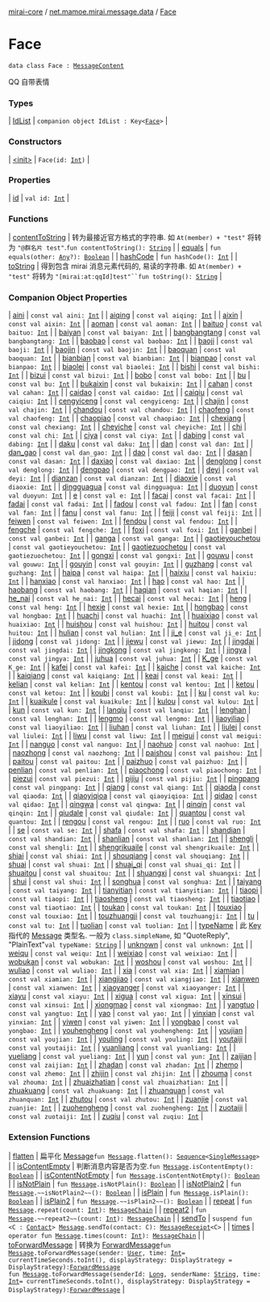 [mirai-core](../../index.md) / [net.mamoe.mirai.message.data](../index.md) / [Face](./index.md)

# Face

`data class Face : `[`MessageContent`](../-message-content.md)

QQ 自带表情

### Types

| [IdList](-id-list/index.md) | `companion object IdList : Key<`[`Face`](./index.md)`>` |

### Constructors

| [&lt;init&gt;](-init-.md) | `Face(id: `[`Int`](https://kotlinlang.org/api/latest/jvm/stdlib/kotlin/-int/index.html)`)` |

### Properties

| [id](id.md) | `val id: `[`Int`](https://kotlinlang.org/api/latest/jvm/stdlib/kotlin/-int/index.html) |

### Functions

| [contentToString](content-to-string.md) | 转为最接近官方格式的字符串. 如 `At(member) + "test"` 将转为 `"@群名片 test"`.`fun contentToString(): `[`String`](https://kotlinlang.org/api/latest/jvm/stdlib/kotlin/-string/index.html) |
| [equals](equals.md) | `fun equals(other: `[`Any`](https://kotlinlang.org/api/latest/jvm/stdlib/kotlin/-any/index.html)`?): `[`Boolean`](https://kotlinlang.org/api/latest/jvm/stdlib/kotlin/-boolean/index.html) |
| [hashCode](hash-code.md) | `fun hashCode(): `[`Int`](https://kotlinlang.org/api/latest/jvm/stdlib/kotlin/-int/index.html) |
| [toString](to-string.md) | 得到包含 mirai 消息元素代码的, 易读的字符串. 如 `At(member) + "test"` 将转为 `"[mirai:at:qqId]test"``fun toString(): `[`String`](https://kotlinlang.org/api/latest/jvm/stdlib/kotlin/-string/index.html) |

### Companion Object Properties

| [aini](aini.md) | `const val aini: `[`Int`](https://kotlinlang.org/api/latest/jvm/stdlib/kotlin/-int/index.html) |
| [aiqing](aiqing.md) | `const val aiqing: `[`Int`](https://kotlinlang.org/api/latest/jvm/stdlib/kotlin/-int/index.html) |
| [aixin](aixin.md) | `const val aixin: `[`Int`](https://kotlinlang.org/api/latest/jvm/stdlib/kotlin/-int/index.html) |
| [aoman](aoman.md) | `const val aoman: `[`Int`](https://kotlinlang.org/api/latest/jvm/stdlib/kotlin/-int/index.html) |
| [baituo](baituo.md) | `const val baituo: `[`Int`](https://kotlinlang.org/api/latest/jvm/stdlib/kotlin/-int/index.html) |
| [baiyan](baiyan.md) | `const val baiyan: `[`Int`](https://kotlinlang.org/api/latest/jvm/stdlib/kotlin/-int/index.html) |
| [bangbangtang](bangbangtang.md) | `const val bangbangtang: `[`Int`](https://kotlinlang.org/api/latest/jvm/stdlib/kotlin/-int/index.html) |
| [baobao](baobao.md) | `const val baobao: `[`Int`](https://kotlinlang.org/api/latest/jvm/stdlib/kotlin/-int/index.html) |
| [baoji](baoji.md) | `const val baoji: `[`Int`](https://kotlinlang.org/api/latest/jvm/stdlib/kotlin/-int/index.html) |
| [baojin](baojin.md) | `const val baojin: `[`Int`](https://kotlinlang.org/api/latest/jvm/stdlib/kotlin/-int/index.html) |
| [baoquan](baoquan.md) | `const val baoquan: `[`Int`](https://kotlinlang.org/api/latest/jvm/stdlib/kotlin/-int/index.html) |
| [bianbian](bianbian.md) | `const val bianbian: `[`Int`](https://kotlinlang.org/api/latest/jvm/stdlib/kotlin/-int/index.html) |
| [bianpao](bianpao.md) | `const val bianpao: `[`Int`](https://kotlinlang.org/api/latest/jvm/stdlib/kotlin/-int/index.html) |
| [biaolei](biaolei.md) | `const val biaolei: `[`Int`](https://kotlinlang.org/api/latest/jvm/stdlib/kotlin/-int/index.html) |
| [bishi](bishi.md) | `const val bishi: `[`Int`](https://kotlinlang.org/api/latest/jvm/stdlib/kotlin/-int/index.html) |
| [bizui](bizui.md) | `const val bizui: `[`Int`](https://kotlinlang.org/api/latest/jvm/stdlib/kotlin/-int/index.html) |
| [bobo](bobo.md) | `const val bobo: `[`Int`](https://kotlinlang.org/api/latest/jvm/stdlib/kotlin/-int/index.html) |
| [bu](bu.md) | `const val bu: `[`Int`](https://kotlinlang.org/api/latest/jvm/stdlib/kotlin/-int/index.html) |
| [bukaixin](bukaixin.md) | `const val bukaixin: `[`Int`](https://kotlinlang.org/api/latest/jvm/stdlib/kotlin/-int/index.html) |
| [cahan](cahan.md) | `const val cahan: `[`Int`](https://kotlinlang.org/api/latest/jvm/stdlib/kotlin/-int/index.html) |
| [caidao](caidao.md) | `const val caidao: `[`Int`](https://kotlinlang.org/api/latest/jvm/stdlib/kotlin/-int/index.html) |
| [caiqiu](caiqiu.md) | `const val caiqiu: `[`Int`](https://kotlinlang.org/api/latest/jvm/stdlib/kotlin/-int/index.html) |
| [cengyiceng](cengyiceng.md) | `const val cengyiceng: `[`Int`](https://kotlinlang.org/api/latest/jvm/stdlib/kotlin/-int/index.html) |
| [chajin](chajin.md) | `const val chajin: `[`Int`](https://kotlinlang.org/api/latest/jvm/stdlib/kotlin/-int/index.html) |
| [chandou](chandou.md) | `const val chandou: `[`Int`](https://kotlinlang.org/api/latest/jvm/stdlib/kotlin/-int/index.html) |
| [chaofeng](chaofeng.md) | `const val chaofeng: `[`Int`](https://kotlinlang.org/api/latest/jvm/stdlib/kotlin/-int/index.html) |
| [chaopiao](chaopiao.md) | `const val chaopiao: `[`Int`](https://kotlinlang.org/api/latest/jvm/stdlib/kotlin/-int/index.html) |
| [chexiang](chexiang.md) | `const val chexiang: `[`Int`](https://kotlinlang.org/api/latest/jvm/stdlib/kotlin/-int/index.html) |
| [cheyiche](cheyiche.md) | `const val cheyiche: `[`Int`](https://kotlinlang.org/api/latest/jvm/stdlib/kotlin/-int/index.html) |
| [chi](chi.md) | `const val chi: `[`Int`](https://kotlinlang.org/api/latest/jvm/stdlib/kotlin/-int/index.html) |
| [ciya](ciya.md) | `const val ciya: `[`Int`](https://kotlinlang.org/api/latest/jvm/stdlib/kotlin/-int/index.html) |
| [dabing](dabing.md) | `const val dabing: `[`Int`](https://kotlinlang.org/api/latest/jvm/stdlib/kotlin/-int/index.html) |
| [daku](daku.md) | `const val daku: `[`Int`](https://kotlinlang.org/api/latest/jvm/stdlib/kotlin/-int/index.html) |
| [dan](dan.md) | `const val dan: `[`Int`](https://kotlinlang.org/api/latest/jvm/stdlib/kotlin/-int/index.html) |
| [dan_gao](dan_gao.md) | `const val dan_gao: `[`Int`](https://kotlinlang.org/api/latest/jvm/stdlib/kotlin/-int/index.html) |
| [dao](dao.md) | `const val dao: `[`Int`](https://kotlinlang.org/api/latest/jvm/stdlib/kotlin/-int/index.html) |
| [dasan](dasan.md) | `const val dasan: `[`Int`](https://kotlinlang.org/api/latest/jvm/stdlib/kotlin/-int/index.html) |
| [daxiao](daxiao.md) | `const val daxiao: `[`Int`](https://kotlinlang.org/api/latest/jvm/stdlib/kotlin/-int/index.html) |
| [denglong](denglong.md) | `const val denglong: `[`Int`](https://kotlinlang.org/api/latest/jvm/stdlib/kotlin/-int/index.html) |
| [dengpao](dengpao.md) | `const val dengpao: `[`Int`](https://kotlinlang.org/api/latest/jvm/stdlib/kotlin/-int/index.html) |
| [deyi](deyi.md) | `const val deyi: `[`Int`](https://kotlinlang.org/api/latest/jvm/stdlib/kotlin/-int/index.html) |
| [dianzan](dianzan.md) | `const val dianzan: `[`Int`](https://kotlinlang.org/api/latest/jvm/stdlib/kotlin/-int/index.html) |
| [diaoxie](diaoxie.md) | `const val diaoxie: `[`Int`](https://kotlinlang.org/api/latest/jvm/stdlib/kotlin/-int/index.html) |
| [dingguagua](dingguagua.md) | `const val dingguagua: `[`Int`](https://kotlinlang.org/api/latest/jvm/stdlib/kotlin/-int/index.html) |
| [duoyun](duoyun.md) | `const val duoyun: `[`Int`](https://kotlinlang.org/api/latest/jvm/stdlib/kotlin/-int/index.html) |
| [e](e.md) | `const val e: `[`Int`](https://kotlinlang.org/api/latest/jvm/stdlib/kotlin/-int/index.html) |
| [facai](facai.md) | `const val facai: `[`Int`](https://kotlinlang.org/api/latest/jvm/stdlib/kotlin/-int/index.html) |
| [fadai](fadai.md) | `const val fadai: `[`Int`](https://kotlinlang.org/api/latest/jvm/stdlib/kotlin/-int/index.html) |
| [fadou](fadou.md) | `const val fadou: `[`Int`](https://kotlinlang.org/api/latest/jvm/stdlib/kotlin/-int/index.html) |
| [fan](fan.md) | `const val fan: `[`Int`](https://kotlinlang.org/api/latest/jvm/stdlib/kotlin/-int/index.html) |
| [fanu](fanu.md) | `const val fanu: `[`Int`](https://kotlinlang.org/api/latest/jvm/stdlib/kotlin/-int/index.html) |
| [feiji](feiji.md) | `const val feiji: `[`Int`](https://kotlinlang.org/api/latest/jvm/stdlib/kotlin/-int/index.html) |
| [feiwen](feiwen.md) | `const val feiwen: `[`Int`](https://kotlinlang.org/api/latest/jvm/stdlib/kotlin/-int/index.html) |
| [fendou](fendou.md) | `const val fendou: `[`Int`](https://kotlinlang.org/api/latest/jvm/stdlib/kotlin/-int/index.html) |
| [fengche](fengche.md) | `const val fengche: `[`Int`](https://kotlinlang.org/api/latest/jvm/stdlib/kotlin/-int/index.html) |
| [foxi](foxi.md) | `const val foxi: `[`Int`](https://kotlinlang.org/api/latest/jvm/stdlib/kotlin/-int/index.html) |
| [ganbei](ganbei.md) | `const val ganbei: `[`Int`](https://kotlinlang.org/api/latest/jvm/stdlib/kotlin/-int/index.html) |
| [ganga](ganga.md) | `const val ganga: `[`Int`](https://kotlinlang.org/api/latest/jvm/stdlib/kotlin/-int/index.html) |
| [gaotieyouchetou](gaotieyouchetou.md) | `const val gaotieyouchetou: `[`Int`](https://kotlinlang.org/api/latest/jvm/stdlib/kotlin/-int/index.html) |
| [gaotiezuochetou](gaotiezuochetou.md) | `const val gaotiezuochetou: `[`Int`](https://kotlinlang.org/api/latest/jvm/stdlib/kotlin/-int/index.html) |
| [gongxi](gongxi.md) | `const val gongxi: `[`Int`](https://kotlinlang.org/api/latest/jvm/stdlib/kotlin/-int/index.html) |
| [gouwu](gouwu.md) | `const val gouwu: `[`Int`](https://kotlinlang.org/api/latest/jvm/stdlib/kotlin/-int/index.html) |
| [gouyin](gouyin.md) | `const val gouyin: `[`Int`](https://kotlinlang.org/api/latest/jvm/stdlib/kotlin/-int/index.html) |
| [guzhang](guzhang.md) | `const val guzhang: `[`Int`](https://kotlinlang.org/api/latest/jvm/stdlib/kotlin/-int/index.html) |
| [haipa](haipa.md) | `const val haipa: `[`Int`](https://kotlinlang.org/api/latest/jvm/stdlib/kotlin/-int/index.html) |
| [haixiu](haixiu.md) | `const val haixiu: `[`Int`](https://kotlinlang.org/api/latest/jvm/stdlib/kotlin/-int/index.html) |
| [hanxiao](hanxiao.md) | `const val hanxiao: `[`Int`](https://kotlinlang.org/api/latest/jvm/stdlib/kotlin/-int/index.html) |
| [hao](hao.md) | `const val hao: `[`Int`](https://kotlinlang.org/api/latest/jvm/stdlib/kotlin/-int/index.html) |
| [haobang](haobang.md) | `const val haobang: `[`Int`](https://kotlinlang.org/api/latest/jvm/stdlib/kotlin/-int/index.html) |
| [haqian](haqian.md) | `const val haqian: `[`Int`](https://kotlinlang.org/api/latest/jvm/stdlib/kotlin/-int/index.html) |
| [he_nai](he_nai.md) | `const val he_nai: `[`Int`](https://kotlinlang.org/api/latest/jvm/stdlib/kotlin/-int/index.html) |
| [hecai](hecai.md) | `const val hecai: `[`Int`](https://kotlinlang.org/api/latest/jvm/stdlib/kotlin/-int/index.html) |
| [heng](heng.md) | `const val heng: `[`Int`](https://kotlinlang.org/api/latest/jvm/stdlib/kotlin/-int/index.html) |
| [hexie](hexie.md) | `const val hexie: `[`Int`](https://kotlinlang.org/api/latest/jvm/stdlib/kotlin/-int/index.html) |
| [hongbao](hongbao.md) | `const val hongbao: `[`Int`](https://kotlinlang.org/api/latest/jvm/stdlib/kotlin/-int/index.html) |
| [huachi](huachi.md) | `const val huachi: `[`Int`](https://kotlinlang.org/api/latest/jvm/stdlib/kotlin/-int/index.html) |
| [huaixiao](huaixiao.md) | `const val huaixiao: `[`Int`](https://kotlinlang.org/api/latest/jvm/stdlib/kotlin/-int/index.html) |
| [huishou](huishou.md) | `const val huishou: `[`Int`](https://kotlinlang.org/api/latest/jvm/stdlib/kotlin/-int/index.html) |
| [huitou](huitou.md) | `const val huitou: `[`Int`](https://kotlinlang.org/api/latest/jvm/stdlib/kotlin/-int/index.html) |
| [hulian](hulian.md) | `const val hulian: `[`Int`](https://kotlinlang.org/api/latest/jvm/stdlib/kotlin/-int/index.html) |
| [ji_e](ji_e.md) | `const val ji_e: `[`Int`](https://kotlinlang.org/api/latest/jvm/stdlib/kotlin/-int/index.html) |
| [jidong](jidong.md) | `const val jidong: `[`Int`](https://kotlinlang.org/api/latest/jvm/stdlib/kotlin/-int/index.html) |
| [jiewu](jiewu.md) | `const val jiewu: `[`Int`](https://kotlinlang.org/api/latest/jvm/stdlib/kotlin/-int/index.html) |
| [jingdai](jingdai.md) | `const val jingdai: `[`Int`](https://kotlinlang.org/api/latest/jvm/stdlib/kotlin/-int/index.html) |
| [jingkong](jingkong.md) | `const val jingkong: `[`Int`](https://kotlinlang.org/api/latest/jvm/stdlib/kotlin/-int/index.html) |
| [jingya](jingya.md) | `const val jingya: `[`Int`](https://kotlinlang.org/api/latest/jvm/stdlib/kotlin/-int/index.html) |
| [juhua](juhua.md) | `const val juhua: `[`Int`](https://kotlinlang.org/api/latest/jvm/stdlib/kotlin/-int/index.html) |
| [K_ge](-k_ge.md) | `const val K_ge: `[`Int`](https://kotlinlang.org/api/latest/jvm/stdlib/kotlin/-int/index.html) |
| [kafei](kafei.md) | `const val kafei: `[`Int`](https://kotlinlang.org/api/latest/jvm/stdlib/kotlin/-int/index.html) |
| [kaiche](kaiche.md) | `const val kaiche: `[`Int`](https://kotlinlang.org/api/latest/jvm/stdlib/kotlin/-int/index.html) |
| [kaiqiang](kaiqiang.md) | `const val kaiqiang: `[`Int`](https://kotlinlang.org/api/latest/jvm/stdlib/kotlin/-int/index.html) |
| [keai](keai.md) | `const val keai: `[`Int`](https://kotlinlang.org/api/latest/jvm/stdlib/kotlin/-int/index.html) |
| [kelian](kelian.md) | `const val kelian: `[`Int`](https://kotlinlang.org/api/latest/jvm/stdlib/kotlin/-int/index.html) |
| [kentou](kentou.md) | `const val kentou: `[`Int`](https://kotlinlang.org/api/latest/jvm/stdlib/kotlin/-int/index.html) |
| [ketou](ketou.md) | `const val ketou: `[`Int`](https://kotlinlang.org/api/latest/jvm/stdlib/kotlin/-int/index.html) |
| [koubi](koubi.md) | `const val koubi: `[`Int`](https://kotlinlang.org/api/latest/jvm/stdlib/kotlin/-int/index.html) |
| [ku](ku.md) | `const val ku: `[`Int`](https://kotlinlang.org/api/latest/jvm/stdlib/kotlin/-int/index.html) |
| [kuaikule](kuaikule.md) | `const val kuaikule: `[`Int`](https://kotlinlang.org/api/latest/jvm/stdlib/kotlin/-int/index.html) |
| [kulou](kulou.md) | `const val kulou: `[`Int`](https://kotlinlang.org/api/latest/jvm/stdlib/kotlin/-int/index.html) |
| [kun](kun.md) | `const val kun: `[`Int`](https://kotlinlang.org/api/latest/jvm/stdlib/kotlin/-int/index.html) |
| [lanqiu](lanqiu.md) | `const val lanqiu: `[`Int`](https://kotlinlang.org/api/latest/jvm/stdlib/kotlin/-int/index.html) |
| [lenghan](lenghan.md) | `const val lenghan: `[`Int`](https://kotlinlang.org/api/latest/jvm/stdlib/kotlin/-int/index.html) |
| [lengmo](lengmo.md) | `const val lengmo: `[`Int`](https://kotlinlang.org/api/latest/jvm/stdlib/kotlin/-int/index.html) |
| [liaoyiliao](liaoyiliao.md) | `const val liaoyiliao: `[`Int`](https://kotlinlang.org/api/latest/jvm/stdlib/kotlin/-int/index.html) |
| [liuhan](liuhan.md) | `const val liuhan: `[`Int`](https://kotlinlang.org/api/latest/jvm/stdlib/kotlin/-int/index.html) |
| [liulei](liulei.md) | `const val liulei: `[`Int`](https://kotlinlang.org/api/latest/jvm/stdlib/kotlin/-int/index.html) |
| [liwu](liwu.md) | `const val liwu: `[`Int`](https://kotlinlang.org/api/latest/jvm/stdlib/kotlin/-int/index.html) |
| [meigui](meigui.md) | `const val meigui: `[`Int`](https://kotlinlang.org/api/latest/jvm/stdlib/kotlin/-int/index.html) |
| [nanguo](nanguo.md) | `const val nanguo: `[`Int`](https://kotlinlang.org/api/latest/jvm/stdlib/kotlin/-int/index.html) |
| [naohuo](naohuo.md) | `const val naohuo: `[`Int`](https://kotlinlang.org/api/latest/jvm/stdlib/kotlin/-int/index.html) |
| [naozhong](naozhong.md) | `const val naozhong: `[`Int`](https://kotlinlang.org/api/latest/jvm/stdlib/kotlin/-int/index.html) |
| [paishou](paishou.md) | `const val paishou: `[`Int`](https://kotlinlang.org/api/latest/jvm/stdlib/kotlin/-int/index.html) |
| [paitou](paitou.md) | `const val paitou: `[`Int`](https://kotlinlang.org/api/latest/jvm/stdlib/kotlin/-int/index.html) |
| [paizhuo](paizhuo.md) | `const val paizhuo: `[`Int`](https://kotlinlang.org/api/latest/jvm/stdlib/kotlin/-int/index.html) |
| [penlian](penlian.md) | `const val penlian: `[`Int`](https://kotlinlang.org/api/latest/jvm/stdlib/kotlin/-int/index.html) |
| [piaochong](piaochong.md) | `const val piaochong: `[`Int`](https://kotlinlang.org/api/latest/jvm/stdlib/kotlin/-int/index.html) |
| [piezui](piezui.md) | `const val piezui: `[`Int`](https://kotlinlang.org/api/latest/jvm/stdlib/kotlin/-int/index.html) |
| [pijiu](pijiu.md) | `const val pijiu: `[`Int`](https://kotlinlang.org/api/latest/jvm/stdlib/kotlin/-int/index.html) |
| [pingpang](pingpang.md) | `const val pingpang: `[`Int`](https://kotlinlang.org/api/latest/jvm/stdlib/kotlin/-int/index.html) |
| [qiang](qiang.md) | `const val qiang: `[`Int`](https://kotlinlang.org/api/latest/jvm/stdlib/kotlin/-int/index.html) |
| [qiaoda](qiaoda.md) | `const val qiaoda: `[`Int`](https://kotlinlang.org/api/latest/jvm/stdlib/kotlin/-int/index.html) |
| [qiaoyiqioa](qiaoyiqioa.md) | `const val qiaoyiqioa: `[`Int`](https://kotlinlang.org/api/latest/jvm/stdlib/kotlin/-int/index.html) |
| [qidao](qidao.md) | `const val qidao: `[`Int`](https://kotlinlang.org/api/latest/jvm/stdlib/kotlin/-int/index.html) |
| [qingwa](qingwa.md) | `const val qingwa: `[`Int`](https://kotlinlang.org/api/latest/jvm/stdlib/kotlin/-int/index.html) |
| [qinqin](qinqin.md) | `const val qinqin: `[`Int`](https://kotlinlang.org/api/latest/jvm/stdlib/kotlin/-int/index.html) |
| [qiudale](qiudale.md) | `const val qiudale: `[`Int`](https://kotlinlang.org/api/latest/jvm/stdlib/kotlin/-int/index.html) |
| [quantou](quantou.md) | `const val quantou: `[`Int`](https://kotlinlang.org/api/latest/jvm/stdlib/kotlin/-int/index.html) |
| [rengou](rengou.md) | `const val rengou: `[`Int`](https://kotlinlang.org/api/latest/jvm/stdlib/kotlin/-int/index.html) |
| [ruo](ruo.md) | `const val ruo: `[`Int`](https://kotlinlang.org/api/latest/jvm/stdlib/kotlin/-int/index.html) |
| [se](se.md) | `const val se: `[`Int`](https://kotlinlang.org/api/latest/jvm/stdlib/kotlin/-int/index.html) |
| [shafa](shafa.md) | `const val shafa: `[`Int`](https://kotlinlang.org/api/latest/jvm/stdlib/kotlin/-int/index.html) |
| [shandian](shandian.md) | `const val shandian: `[`Int`](https://kotlinlang.org/api/latest/jvm/stdlib/kotlin/-int/index.html) |
| [shanlian](shanlian.md) | `const val shanlian: `[`Int`](https://kotlinlang.org/api/latest/jvm/stdlib/kotlin/-int/index.html) |
| [shengli](shengli.md) | `const val shengli: `[`Int`](https://kotlinlang.org/api/latest/jvm/stdlib/kotlin/-int/index.html) |
| [shengrikuaile](shengrikuaile.md) | `const val shengrikuaile: `[`Int`](https://kotlinlang.org/api/latest/jvm/stdlib/kotlin/-int/index.html) |
| [shiai](shiai.md) | `const val shiai: `[`Int`](https://kotlinlang.org/api/latest/jvm/stdlib/kotlin/-int/index.html) |
| [shouqiang](shouqiang.md) | `const val shouqiang: `[`Int`](https://kotlinlang.org/api/latest/jvm/stdlib/kotlin/-int/index.html) |
| [shuai](shuai.md) | `const val shuai: `[`Int`](https://kotlinlang.org/api/latest/jvm/stdlib/kotlin/-int/index.html) |
| [shuai_qi](shuai_qi.md) | `const val shuai_qi: `[`Int`](https://kotlinlang.org/api/latest/jvm/stdlib/kotlin/-int/index.html) |
| [shuaitou](shuaitou.md) | `const val shuaitou: `[`Int`](https://kotlinlang.org/api/latest/jvm/stdlib/kotlin/-int/index.html) |
| [shuangxi](shuangxi.md) | `const val shuangxi: `[`Int`](https://kotlinlang.org/api/latest/jvm/stdlib/kotlin/-int/index.html) |
| [shui](shui.md) | `const val shui: `[`Int`](https://kotlinlang.org/api/latest/jvm/stdlib/kotlin/-int/index.html) |
| [songhua](songhua.md) | `const val songhua: `[`Int`](https://kotlinlang.org/api/latest/jvm/stdlib/kotlin/-int/index.html) |
| [taiyang](taiyang.md) | `const val taiyang: `[`Int`](https://kotlinlang.org/api/latest/jvm/stdlib/kotlin/-int/index.html) |
| [tianyitian](tianyitian.md) | `const val tianyitian: `[`Int`](https://kotlinlang.org/api/latest/jvm/stdlib/kotlin/-int/index.html) |
| [tiaopi](tiaopi.md) | `const val tiaopi: `[`Int`](https://kotlinlang.org/api/latest/jvm/stdlib/kotlin/-int/index.html) |
| [tiaosheng](tiaosheng.md) | `const val tiaosheng: `[`Int`](https://kotlinlang.org/api/latest/jvm/stdlib/kotlin/-int/index.html) |
| [tiaotiao](tiaotiao.md) | `const val tiaotiao: `[`Int`](https://kotlinlang.org/api/latest/jvm/stdlib/kotlin/-int/index.html) |
| [toukan](toukan.md) | `const val toukan: `[`Int`](https://kotlinlang.org/api/latest/jvm/stdlib/kotlin/-int/index.html) |
| [touxiao](touxiao.md) | `const val touxiao: `[`Int`](https://kotlinlang.org/api/latest/jvm/stdlib/kotlin/-int/index.html) |
| [touzhuangji](touzhuangji.md) | `const val touzhuangji: `[`Int`](https://kotlinlang.org/api/latest/jvm/stdlib/kotlin/-int/index.html) |
| [tu](tu.md) | `const val tu: `[`Int`](https://kotlinlang.org/api/latest/jvm/stdlib/kotlin/-int/index.html) |
| [tuolian](tuolian.md) | `const val tuolian: `[`Int`](https://kotlinlang.org/api/latest/jvm/stdlib/kotlin/-int/index.html) |
| [typeName](type-name.md) | 此 [Key](../-message/-key/index.md) 指代的 [Message](../-message/index.md) 类型名. 一般为 `class.simpleName`, 如 "QuoteReply", "PlainText"`val typeName: `[`String`](https://kotlinlang.org/api/latest/jvm/stdlib/kotlin/-string/index.html) |
| [unknown](unknown.md) | `const val unknown: `[`Int`](https://kotlinlang.org/api/latest/jvm/stdlib/kotlin/-int/index.html) |
| [weiqu](weiqu.md) | `const val weiqu: `[`Int`](https://kotlinlang.org/api/latest/jvm/stdlib/kotlin/-int/index.html) |
| [weixiao](weixiao.md) | `const val weixiao: `[`Int`](https://kotlinlang.org/api/latest/jvm/stdlib/kotlin/-int/index.html) |
| [wobukan](wobukan.md) | `const val wobukan: `[`Int`](https://kotlinlang.org/api/latest/jvm/stdlib/kotlin/-int/index.html) |
| [woshou](woshou.md) | `const val woshou: `[`Int`](https://kotlinlang.org/api/latest/jvm/stdlib/kotlin/-int/index.html) |
| [wuliao](wuliao.md) | `const val wuliao: `[`Int`](https://kotlinlang.org/api/latest/jvm/stdlib/kotlin/-int/index.html) |
| [xia](xia.md) | `const val xia: `[`Int`](https://kotlinlang.org/api/latest/jvm/stdlib/kotlin/-int/index.html) |
| [xiamian](xiamian.md) | `const val xiamian: `[`Int`](https://kotlinlang.org/api/latest/jvm/stdlib/kotlin/-int/index.html) |
| [xiangjiao](xiangjiao.md) | `const val xiangjiao: `[`Int`](https://kotlinlang.org/api/latest/jvm/stdlib/kotlin/-int/index.html) |
| [xianwen](xianwen.md) | `const val xianwen: `[`Int`](https://kotlinlang.org/api/latest/jvm/stdlib/kotlin/-int/index.html) |
| [xiaoyanger](xiaoyanger.md) | `const val xiaoyanger: `[`Int`](https://kotlinlang.org/api/latest/jvm/stdlib/kotlin/-int/index.html) |
| [xiayu](xiayu.md) | `const val xiayu: `[`Int`](https://kotlinlang.org/api/latest/jvm/stdlib/kotlin/-int/index.html) |
| [xigua](xigua.md) | `const val xigua: `[`Int`](https://kotlinlang.org/api/latest/jvm/stdlib/kotlin/-int/index.html) |
| [xinsui](xinsui.md) | `const val xinsui: `[`Int`](https://kotlinlang.org/api/latest/jvm/stdlib/kotlin/-int/index.html) |
| [xiongmao](xiongmao.md) | `const val xiongmao: `[`Int`](https://kotlinlang.org/api/latest/jvm/stdlib/kotlin/-int/index.html) |
| [yangtuo](yangtuo.md) | `const val yangtuo: `[`Int`](https://kotlinlang.org/api/latest/jvm/stdlib/kotlin/-int/index.html) |
| [yao](yao.md) | `const val yao: `[`Int`](https://kotlinlang.org/api/latest/jvm/stdlib/kotlin/-int/index.html) |
| [yinxian](yinxian.md) | `const val yinxian: `[`Int`](https://kotlinlang.org/api/latest/jvm/stdlib/kotlin/-int/index.html) |
| [yiwen](yiwen.md) | `const val yiwen: `[`Int`](https://kotlinlang.org/api/latest/jvm/stdlib/kotlin/-int/index.html) |
| [yongbao](yongbao.md) | `const val yongbao: `[`Int`](https://kotlinlang.org/api/latest/jvm/stdlib/kotlin/-int/index.html) |
| [youhengheng](youhengheng.md) | `const val youhengheng: `[`Int`](https://kotlinlang.org/api/latest/jvm/stdlib/kotlin/-int/index.html) |
| [youjian](youjian.md) | `const val youjian: `[`Int`](https://kotlinlang.org/api/latest/jvm/stdlib/kotlin/-int/index.html) |
| [youling](youling.md) | `const val youling: `[`Int`](https://kotlinlang.org/api/latest/jvm/stdlib/kotlin/-int/index.html) |
| [youtaiji](youtaiji.md) | `const val youtaiji: `[`Int`](https://kotlinlang.org/api/latest/jvm/stdlib/kotlin/-int/index.html) |
| [yuanliang](yuanliang.md) | `const val yuanliang: `[`Int`](https://kotlinlang.org/api/latest/jvm/stdlib/kotlin/-int/index.html) |
| [yueliang](yueliang.md) | `const val yueliang: `[`Int`](https://kotlinlang.org/api/latest/jvm/stdlib/kotlin/-int/index.html) |
| [yun](yun.md) | `const val yun: `[`Int`](https://kotlinlang.org/api/latest/jvm/stdlib/kotlin/-int/index.html) |
| [zaijian](zaijian.md) | `const val zaijian: `[`Int`](https://kotlinlang.org/api/latest/jvm/stdlib/kotlin/-int/index.html) |
| [zhadan](zhadan.md) | `const val zhadan: `[`Int`](https://kotlinlang.org/api/latest/jvm/stdlib/kotlin/-int/index.html) |
| [zhemo](zhemo.md) | `const val zhemo: `[`Int`](https://kotlinlang.org/api/latest/jvm/stdlib/kotlin/-int/index.html) |
| [zhijin](zhijin.md) | `const val zhijin: `[`Int`](https://kotlinlang.org/api/latest/jvm/stdlib/kotlin/-int/index.html) |
| [zhouma](zhouma.md) | `const val zhouma: `[`Int`](https://kotlinlang.org/api/latest/jvm/stdlib/kotlin/-int/index.html) |
| [zhuaizhatian](zhuaizhatian.md) | `const val zhuaizhatian: `[`Int`](https://kotlinlang.org/api/latest/jvm/stdlib/kotlin/-int/index.html) |
| [zhuakuang](zhuakuang.md) | `const val zhuakuang: `[`Int`](https://kotlinlang.org/api/latest/jvm/stdlib/kotlin/-int/index.html) |
| [zhuanquan](zhuanquan.md) | `const val zhuanquan: `[`Int`](https://kotlinlang.org/api/latest/jvm/stdlib/kotlin/-int/index.html) |
| [zhutou](zhutou.md) | `const val zhutou: `[`Int`](https://kotlinlang.org/api/latest/jvm/stdlib/kotlin/-int/index.html) |
| [zuanjie](zuanjie.md) | `const val zuanjie: `[`Int`](https://kotlinlang.org/api/latest/jvm/stdlib/kotlin/-int/index.html) |
| [zuohengheng](zuohengheng.md) | `const val zuohengheng: `[`Int`](https://kotlinlang.org/api/latest/jvm/stdlib/kotlin/-int/index.html) |
| [zuotaiji](zuotaiji.md) | `const val zuotaiji: `[`Int`](https://kotlinlang.org/api/latest/jvm/stdlib/kotlin/-int/index.html) |
| [zuqiu](zuqiu.md) | `const val zuqiu: `[`Int`](https://kotlinlang.org/api/latest/jvm/stdlib/kotlin/-int/index.html) |

### Extension Functions

| [flatten](../flatten.md) | 扁平化 [Message](../-message/index.md)`fun `[`Message`](../-message/index.md)`.flatten(): `[`Sequence`](https://kotlinlang.org/api/latest/jvm/stdlib/kotlin.sequences/-sequence/index.html)`<`[`SingleMessage`](../-single-message/index.md)`>` |
| [isContentEmpty](../is-content-empty.md) | 判断消息内容是否为空.`fun `[`Message`](../-message/index.md)`.isContentEmpty(): `[`Boolean`](https://kotlinlang.org/api/latest/jvm/stdlib/kotlin/-boolean/index.html) |
| [isContentNotEmpty](../is-content-not-empty.md) | `fun `[`Message`](../-message/index.md)`.isContentNotEmpty(): `[`Boolean`](https://kotlinlang.org/api/latest/jvm/stdlib/kotlin/-boolean/index.html) |
| [isNotPlain](../is-not-plain.md) | `fun `[`Message`](../-message/index.md)`.isNotPlain(): `[`Boolean`](https://kotlinlang.org/api/latest/jvm/stdlib/kotlin/-boolean/index.html) |
| [isNotPlain2](../is-not-plain2.md) | `fun `[`Message`](../-message/index.md)`.~~isNotPlain2~~(): `[`Boolean`](https://kotlinlang.org/api/latest/jvm/stdlib/kotlin/-boolean/index.html) |
| [isPlain](../is-plain.md) | `fun `[`Message`](../-message/index.md)`.isPlain(): `[`Boolean`](https://kotlinlang.org/api/latest/jvm/stdlib/kotlin/-boolean/index.html) |
| [isPlain2](../is-plain2.md) | `fun `[`Message`](../-message/index.md)`.~~isPlain2~~(): `[`Boolean`](https://kotlinlang.org/api/latest/jvm/stdlib/kotlin/-boolean/index.html) |
| [repeat](../repeat.md) | `fun `[`Message`](../-message/index.md)`.repeat(count: `[`Int`](https://kotlinlang.org/api/latest/jvm/stdlib/kotlin/-int/index.html)`): `[`MessageChain`](../-message-chain/index.md) |
| [repeat2](../repeat2.md) | `fun `[`Message`](../-message/index.md)`.~~repeat2~~(count: `[`Int`](https://kotlinlang.org/api/latest/jvm/stdlib/kotlin/-int/index.html)`): `[`MessageChain`](../-message-chain/index.md) |
| [sendTo](../send-to.md) | `suspend fun <C : `[`Contact`](../../net.mamoe.mirai.contact/-contact/index.md)`> `[`Message`](../-message/index.md)`.sendTo(contact: C): `[`MessageReceipt`](../../net.mamoe.mirai.message/-message-receipt/index.md)`<C>` |
| [times](../times.md) | `operator fun `[`Message`](../-message/index.md)`.times(count: `[`Int`](https://kotlinlang.org/api/latest/jvm/stdlib/kotlin/-int/index.html)`): `[`MessageChain`](../-message-chain/index.md) |
| [toForwardMessage](../to-forward-message.md) | 转换为 [ForwardMessage](../-forward-message/index.md)`fun `[`Message`](../-message/index.md)`.toForwardMessage(sender: `[`User`](../../net.mamoe.mirai.contact/-user/index.md)`, time: `[`Int`](https://kotlinlang.org/api/latest/jvm/stdlib/kotlin/-int/index.html)` = currentTimeSeconds.toInt(), displayStrategy: DisplayStrategy = DisplayStrategy): `[`ForwardMessage`](../-forward-message/index.md)<br>`fun `[`Message`](../-message/index.md)`.toForwardMessage(senderId: `[`Long`](https://kotlinlang.org/api/latest/jvm/stdlib/kotlin/-long/index.html)`, senderName: `[`String`](https://kotlinlang.org/api/latest/jvm/stdlib/kotlin/-string/index.html)`, time: `[`Int`](https://kotlinlang.org/api/latest/jvm/stdlib/kotlin/-int/index.html)` = currentTimeSeconds.toInt(), displayStrategy: DisplayStrategy = DisplayStrategy): `[`ForwardMessage`](../-forward-message/index.md) |

